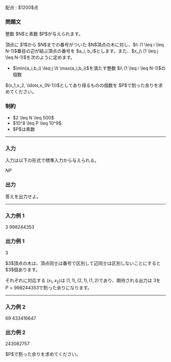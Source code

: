 
<div>

<span>

<span>

<p>
配点 : $1200$点
</p>

<div>

<section>

### **問題文**

<p>
整数 $N$と素数 $P$が与えられます。
</p>

<p>
頂点に $1$から $N$までの番号がついた $N$頂点の木に対し、$i\ (1 \leq i \leq N-1)$番目の辺が結ぶ頂点の番号を $a_i, b_i$とします。また、$x_j\ (1 \leq j \leq N-1)$を次のように定めます。
</p>

<ul>

<li>
$\min(a_i,b_i) \leq j \lt \max(a_i,b_i)$を満たす整数 $i\ (1 \leq i \leq N-1)$の個数
</li>

</ul>

<p>
$(x_1,x_2, \ldots,x_{N-1})$としてあり得るものの個数を $P$で割った余りを求めてください。
</p>

</section>

</div>

<div>

<section>

### **制約**

<ul>

<li>
$2 \leq N \leq 500$
</li>

<li>
$10^8 \leq P \leq 10^9$
</li>

<li>
$P$は素数
</li>

</ul>

</section>

</div>

---

<div>

<div>

<section>

### **入力**

<p>
入力は以下の形式で標準入力から与えられる。
</p>

<div>

$N$$P$
</div>

</section>

</div>

<div>

<section>

### **出力**

<p>
答えを出力せよ。
</p>

</section>

</div>

</div>

---

<div>

<section>

### **入力例 1**

<div>

3 998244353

</div>

</section>

</div>

<div>

<section>

### **出力例 1**

<div>

3

</div>

<p>
$3$頂点の木は、頂点同士は番号で区別して辺同士は区別しないことにすると $3$個あります。

それぞれに対応する $(x_1,x_2)$は $(1,1),(2,1),(1,2)$であり、期待される出力は $3$を $P=998244353$で割った余りになります。
</p>

</section>

</div>

---

<div>

<section>

### **入力例 2**

<div>

69 433416647

</div>

</section>

</div>

<div>

<section>

### **出力例 2**

<div>

243082757

</div>

<p>
$P$で割った余りを求めてください。
</p>

</section>

</div>

</span>

</span>

</div>

